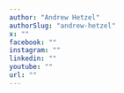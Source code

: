 ```yaml
---
author: "Andrew Hetzel"
authorSlug: "andrew-hetzel"
x: ""
facebook: ""
instagram: ""
linkedin: ""
youtube: ""
url: ""
---
```

